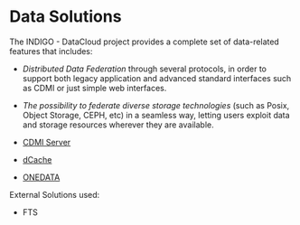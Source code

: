 # Data Solutions

The INDIGO - DataCloud project  provides a complete set of data-related features that includes: 
* *Distributed Data Federation* through several protocols, in order to support both legacy application and advanced standard interfaces such as CDMI or just simple web interfaces.
* *The possibility to federate diverse storage technologies* (such as Posix, Object Storage, CEPH, etc) in a seamless way, letting users exploit data and storage resources wherever they are available.

* [CDMI Server](cdmi1.md)
* [dCache](dcache1.md)
* [ONEDATA](onedata1.md)

External Solutions used:
* FTS
